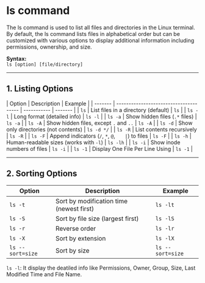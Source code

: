 # ls command

The ls command is used to list all files and directories in the Linux terminal. By default, the ls command lists files in alphabetical order but can be customized with various options to display additional information including permissions, ownership, and size.

**Syntax:**<br>
`ls [option] [file/directory]`

---

## **1. Listing Options**

| Option  | Description                            | Example     |
| ------- | -------------------------------------- | ----------- | ------- |
| `ls`    | List files in a directory (default)    | `ls`        |
| `ls -l` | Long format (detailed info)            | `ls -l`     |
| `ls -a` | Show hidden files (`.*` files)         | `ls -a`     |
| `ls -A` | Show hidden files, except `.` and `..` | `ls -A`     |
| `ls -d` | Show only directories (not contents)   | `ls -d */`  |
| `ls -R` | List contents recursively              | `ls -R`     |
| `ls -F` | Append indicators (`/`, `*`, `@`, `    | `) to files | `ls -F` |
| `ls -h` | Human-readable sizes (works with `-l`) | `ls -lh`    |
| `ls -i` | Show inode numbers of files            | `ls -i`     |
| `ls -1` | Display One File Per Line Using        | `ls -1`     |

---

## **2. Sorting Options**

| Option           | Description                              | Example          |
| ---------------- | ---------------------------------------- | ---------------- |
| `ls -t`          | Sort by modification time (newest first) | `ls -lt`         |
| `ls -S`          | Sort by file size (largest first)        | `ls -lS`         |
| `ls -r`          | Reverse order                            | `ls -lr`         |
| `ls -X`          | Sort by extension                        | `ls -lX`         |
| `ls --sort=size` | Sort by size                             | `ls --sort=size` |

`ls -l`: It display the deatiled info like Permissions, Owner, Group, Size, Last Modified Time and File Name.
